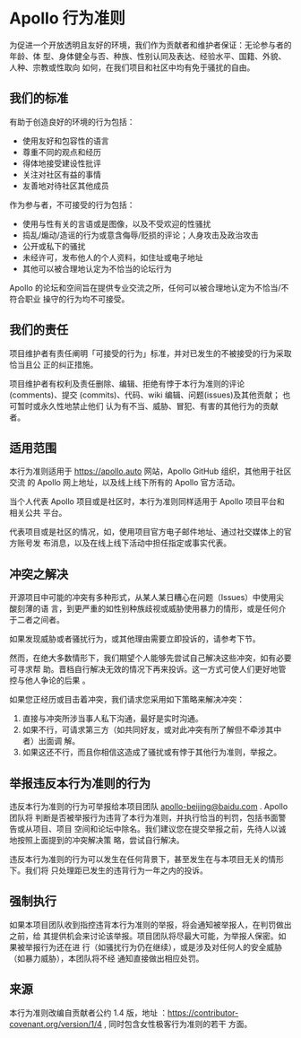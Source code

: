 # Apollo 行为准则

为促进一个开放透明且友好的环境，我们作为贡献者和维护者保证：无论参与者的年龄、体
型、身体健全与否、种族、性别认同及表达、经验水平、国籍、外貌、人种、宗教或性取向
如何，在我们项目和社区中均有免于骚扰的自由。

## 我们的标准

有助于创造良好的环境的行为包括：

- 使用友好和包容性的语言
- 尊重不同的观点和经历
- 得体地接受建设性批评
- 关注对社区有益的事情
- 友善地对待社区其他成员

作为参与者，不可接受的行为包括：

- 使用与性有关的言语或是图像，以及不受欢迎的性骚扰
- 捣乱/煽动/造谣的行为或意含侮辱/贬损的评论；人身攻击及政治攻击
- 公开或私下的骚扰
- 未经许可，发布他人的个人资料，如住址或电子地址
- 其他可以被合理地认定为不恰当的论坛行为

Apollo 的论坛和空间旨在提供专业交流之所，任何可以被合理地认定为不恰当/不符合职业
操守的行为均不可接受。

## 我们的责任

项目维护者有责任阐明「可接受的行为」标准，并对已发生的不被接受的行为采取恰当且公
正的纠正措施。

项目维护者有权利及责任删除、编辑、拒绝有悖于本行为准则的评论(comments)、提交
(commits)、代码、wiki 编辑、问题(issues)及其他贡献； 也可暂时或永久性地禁止他们
认为有不当、威胁、冒犯、有害的其他行为的贡献者。

## 适用范围

本行为准则适用于 https://apollo.auto 网站，Apollo GitHub 组织，其他用于社区交流
的 Apollo 网上地址，以及线上线下所有的 Apollo 官方活动。

当个人代表 Apollo 项目或是社区时，本行为准则同样适用于 Apollo 项目平台和相关公共
平台。

代表项目或是社区的情况，如，使用项目官方电子邮件地址、通过社交媒体上的官方账号发
布消息，以及在线上线下活动中担任指定或事实代表。

## 冲突之解决

开源项目中可能的冲突有多种形式，从某人某日糟心在问题（Issues）中使用尖酸刻薄的语
言，到更严重的如性别种族歧视或威胁使用暴力的情形，或是任何介于二者之间者。

如果发现威胁或者骚扰行为，或其他理由需要立即投诉的，请参考下节。

然而，在绝大多数情形下，我们期望个人能够先尝试自己解决这些冲突，如有必要可寻求帮
助。晋档自行解决无效的情况下再来投诉。这一方式可使人们更好地管控与他人争论的后果
。

如果您正经历或目击着冲突，我们请求您采用如下策略来解决冲突：

1.  直接与冲突所涉当事人私下沟通，最好是实时沟通。
2.  如果不行，可请求第三方（如共同好友，或对此冲突有所了解但不牵涉其中者）出面调
    解。
3.  如果这还不行，而且你相信这造成了骚扰或有悖于其他行为准则，举报之。

## 举报违反本行为准则的行为

违反本行为准则的行为可举报给本项目团队 apollo-beijing@baidu.com . Apollo 团队将
判断是否被举报行为违背了本行为准则，并执行恰当的判罚，包括书面警告或从项目、项目
空间和论坛中除名。我们建议您在提交举报之前，先待人以诚地按照上面提到的冲突解决策
略，尝试自行解决。

违反本行为准则的行为可以发生在任何背景下，甚至发生在与本项目无关的情形下。我们将
只处理距已发生的违背行为一年之内的投诉。

## 强制执行

如果本项目团队收到指控违背本行为准则的举报，将会通知被举报人，在判罚做出之前，给
其提供机会来讨论该举报。项目团队将尽最大可能，为举报人保密。如果被举报行为还在进
行（如骚扰行为仍在继续），或是涉及对任何人的安全威胁（如暴力威胁），本团队将不经
通知直接做出相应处罚。

## 来源

本行为准则改编自贡献者公约 1.4 版，地址
：https://contributor-covenant.org/version/1/4 , 同时包含女性极客行为准则的若干
方面。
